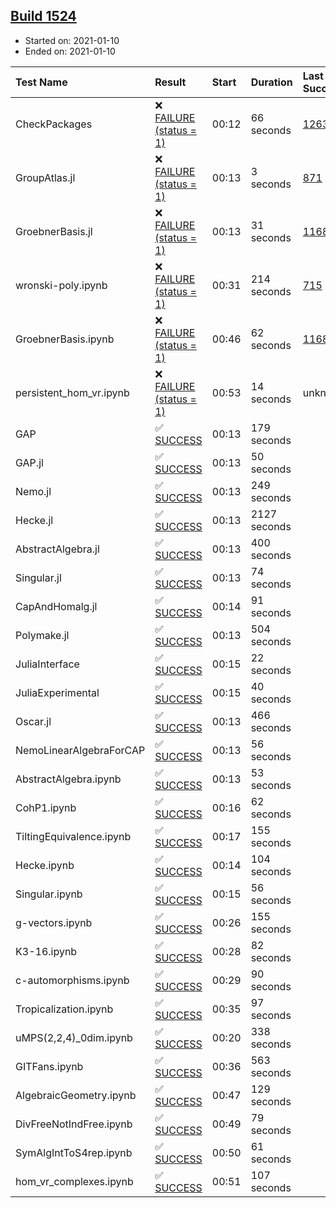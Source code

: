 ## [Build 1524](https://oscarci.mathematik.uni-kl.de/job/oscar-stable/1524/)

* Started on: 2021-01-10
* Ended on: 2021-01-10

| Test Name    | Result | Start | Duration | Last Success | First Failure |
|:-------------|:-------|:------|:---------|:-------------|:--------------|
| CheckPackages | ❌ [FAILURE (status = 1)](https://oscarci.mathematik.uni-kl.de/job/oscar-stable/1524/artifact/logs/build-1524/CheckPackages.log) | 00:12 | 66 seconds | [1263](https://oscarci.mathematik.uni-kl.de/job/oscar-stable/1263/) | [1264](https://oscarci.mathematik.uni-kl.de/job/oscar-stable/1264/) |
| GroupAtlas.jl | ❌ [FAILURE (status = 1)](https://oscarci.mathematik.uni-kl.de/job/oscar-stable/1524/artifact/logs/build-1524/GroupAtlas.jl.log) | 00:13 | 3 seconds | [871](https://oscarci.mathematik.uni-kl.de/job/oscar-stable/871/) | [872](https://oscarci.mathematik.uni-kl.de/job/oscar-stable/872/) |
| GroebnerBasis.jl | ❌ [FAILURE (status = 1)](https://oscarci.mathematik.uni-kl.de/job/oscar-stable/1524/artifact/logs/build-1524/GroebnerBasis.jl.log) | 00:13 | 31 seconds | [1168](https://oscarci.mathematik.uni-kl.de/job/oscar-stable/1168/) | [1169](https://oscarci.mathematik.uni-kl.de/job/oscar-stable/1169/) |
| wronski-poly.ipynb | ❌ [FAILURE (status = 1)](https://oscarci.mathematik.uni-kl.de/job/oscar-stable/1524/artifact/logs/build-1524/wronski-poly.ipynb.log) | 00:31 | 214 seconds | [715](https://oscarci.mathematik.uni-kl.de/job/oscar-stable/715/) | [716](https://oscarci.mathematik.uni-kl.de/job/oscar-stable/716/) |
| GroebnerBasis.ipynb | ❌ [FAILURE (status = 1)](https://oscarci.mathematik.uni-kl.de/job/oscar-stable/1524/artifact/logs/build-1524/GroebnerBasis.ipynb.log) | 00:46 | 62 seconds | [1168](https://oscarci.mathematik.uni-kl.de/job/oscar-stable/1168/) | [1169](https://oscarci.mathematik.uni-kl.de/job/oscar-stable/1169/) |
| persistent_hom_vr.ipynb | ❌ [FAILURE (status = 1)](https://oscarci.mathematik.uni-kl.de/job/oscar-stable/1524/artifact/logs/build-1524/persistent_hom_vr.ipynb.log) | 00:53 | 14 seconds | unknown | unknown |
| GAP | ✅ [SUCCESS](https://oscarci.mathematik.uni-kl.de/job/oscar-stable/1524/artifact/logs/build-1524/GAP.log) | 00:13 | 179 seconds |  |  |
| GAP.jl | ✅ [SUCCESS](https://oscarci.mathematik.uni-kl.de/job/oscar-stable/1524/artifact/logs/build-1524/GAP.jl.log) | 00:13 | 50 seconds |  |  |
| Nemo.jl | ✅ [SUCCESS](https://oscarci.mathematik.uni-kl.de/job/oscar-stable/1524/artifact/logs/build-1524/Nemo.jl.log) | 00:13 | 249 seconds |  |  |
| Hecke.jl | ✅ [SUCCESS](https://oscarci.mathematik.uni-kl.de/job/oscar-stable/1524/artifact/logs/build-1524/Hecke.jl.log) | 00:13 | 2127 seconds |  |  |
| AbstractAlgebra.jl | ✅ [SUCCESS](https://oscarci.mathematik.uni-kl.de/job/oscar-stable/1524/artifact/logs/build-1524/AbstractAlgebra.jl.log) | 00:13 | 400 seconds |  |  |
| Singular.jl | ✅ [SUCCESS](https://oscarci.mathematik.uni-kl.de/job/oscar-stable/1524/artifact/logs/build-1524/Singular.jl.log) | 00:13 | 74 seconds |  |  |
| CapAndHomalg.jl | ✅ [SUCCESS](https://oscarci.mathematik.uni-kl.de/job/oscar-stable/1524/artifact/logs/build-1524/CapAndHomalg.jl.log) | 00:14 | 91 seconds |  |  |
| Polymake.jl | ✅ [SUCCESS](https://oscarci.mathematik.uni-kl.de/job/oscar-stable/1524/artifact/logs/build-1524/Polymake.jl.log) | 00:13 | 504 seconds |  |  |
| JuliaInterface | ✅ [SUCCESS](https://oscarci.mathematik.uni-kl.de/job/oscar-stable/1524/artifact/logs/build-1524/JuliaInterface.log) | 00:15 | 22 seconds |  |  |
| JuliaExperimental | ✅ [SUCCESS](https://oscarci.mathematik.uni-kl.de/job/oscar-stable/1524/artifact/logs/build-1524/JuliaExperimental.log) | 00:15 | 40 seconds |  |  |
| Oscar.jl | ✅ [SUCCESS](https://oscarci.mathematik.uni-kl.de/job/oscar-stable/1524/artifact/logs/build-1524/Oscar.jl.log) | 00:13 | 466 seconds |  |  |
| NemoLinearAlgebraForCAP | ✅ [SUCCESS](https://oscarci.mathematik.uni-kl.de/job/oscar-stable/1524/artifact/logs/build-1524/NemoLinearAlgebraForCAP.log) | 00:13 | 56 seconds |  |  |
| AbstractAlgebra.ipynb | ✅ [SUCCESS](https://oscarci.mathematik.uni-kl.de/job/oscar-stable/1524/artifact/logs/build-1524/AbstractAlgebra.ipynb.log) | 00:13 | 53 seconds |  |  |
| CohP1.ipynb | ✅ [SUCCESS](https://oscarci.mathematik.uni-kl.de/job/oscar-stable/1524/artifact/logs/build-1524/CohP1.ipynb.log) | 00:16 | 62 seconds |  |  |
| TiltingEquivalence.ipynb | ✅ [SUCCESS](https://oscarci.mathematik.uni-kl.de/job/oscar-stable/1524/artifact/logs/build-1524/TiltingEquivalence.ipynb.log) | 00:17 | 155 seconds |  |  |
| Hecke.ipynb | ✅ [SUCCESS](https://oscarci.mathematik.uni-kl.de/job/oscar-stable/1524/artifact/logs/build-1524/Hecke.ipynb.log) | 00:14 | 104 seconds |  |  |
| Singular.ipynb | ✅ [SUCCESS](https://oscarci.mathematik.uni-kl.de/job/oscar-stable/1524/artifact/logs/build-1524/Singular.ipynb.log) | 00:15 | 56 seconds |  |  |
| g-vectors.ipynb | ✅ [SUCCESS](https://oscarci.mathematik.uni-kl.de/job/oscar-stable/1524/artifact/logs/build-1524/g-vectors.ipynb.log) | 00:26 | 155 seconds |  |  |
| K3-16.ipynb | ✅ [SUCCESS](https://oscarci.mathematik.uni-kl.de/job/oscar-stable/1524/artifact/logs/build-1524/K3-16.ipynb.log) | 00:28 | 82 seconds |  |  |
| c-automorphisms.ipynb | ✅ [SUCCESS](https://oscarci.mathematik.uni-kl.de/job/oscar-stable/1524/artifact/logs/build-1524/c-automorphisms.ipynb.log) | 00:29 | 90 seconds |  |  |
| Tropicalization.ipynb | ✅ [SUCCESS](https://oscarci.mathematik.uni-kl.de/job/oscar-stable/1524/artifact/logs/build-1524/Tropicalization.ipynb.log) | 00:35 | 97 seconds |  |  |
| uMPS(2,2,4)_0dim.ipynb | ✅ [SUCCESS](https://oscarci.mathematik.uni-kl.de/job/oscar-stable/1524/artifact/logs/build-1524/uMPS-2-2-4-_0dim.ipynb.log) | 00:20 | 338 seconds |  |  |
| GITFans.ipynb | ✅ [SUCCESS](https://oscarci.mathematik.uni-kl.de/job/oscar-stable/1524/artifact/logs/build-1524/GITFans.ipynb.log) | 00:36 | 563 seconds |  |  |
| AlgebraicGeometry.ipynb | ✅ [SUCCESS](https://oscarci.mathematik.uni-kl.de/job/oscar-stable/1524/artifact/logs/build-1524/AlgebraicGeometry.ipynb.log) | 00:47 | 129 seconds |  |  |
| DivFreeNotIndFree.ipynb | ✅ [SUCCESS](https://oscarci.mathematik.uni-kl.de/job/oscar-stable/1524/artifact/logs/build-1524/DivFreeNotIndFree.ipynb.log) | 00:49 | 79 seconds |  |  |
| SymAlgIntToS4rep.ipynb | ✅ [SUCCESS](https://oscarci.mathematik.uni-kl.de/job/oscar-stable/1524/artifact/logs/build-1524/SymAlgIntToS4rep.ipynb.log) | 00:50 | 61 seconds |  |  |
| hom_vr_complexes.ipynb | ✅ [SUCCESS](https://oscarci.mathematik.uni-kl.de/job/oscar-stable/1524/artifact/logs/build-1524/hom_vr_complexes.ipynb.log) | 00:51 | 107 seconds |  |  |
